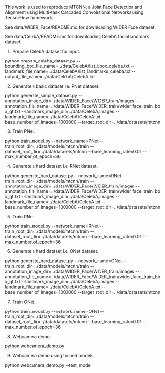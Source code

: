This work is used to reproduce MTCNN, a Joint Face Detection and Alignment using Multi-task Cascaded Convolutional Networks using TensorFlow framework.

See data/WIDER_Face/README.md for downloading WIDER Face dataset.

See data/CelebA/README.md for downloading CelebA facial landmark dataset.

1) Prepare CelebA dataset for input.

python prepare_celeba_dataset.py --bounding_box_file_name=../data/CelebA/list_bbox_celeba.txt --landmark_file_name=../data/CelebA/list_landmarks_celeba.txt --output_file_name=../data/CelebA/CelebA.txt 

2) Generate a basic dataset i.e. PNet dataset.

python generate_simple_dataset.py --annotation_image_dir=../data/WIDER_Face/WIDER_train/images --annotation_file_name=../data/WIDER_Face/WIDER_train/wider_face_train_bbx_gt.txt --landmark_image_dir=../data/CelebA/images --landmark_file_name=../data/CelebA/CelebA.txt --base_number_of_images=1000000 --target_root_dir=../data/datasets/mtcnn 

3) Train PNet.

python train_model.py --network_name=PNet --train_root_dir=../data/models/mtcnn/train --dataset_root_dir=../data/datasets/mtcnn --base_learning_rate=0.01 --max_number_of_epoch=36

4) Generate a hard dataset i.e. RNet dataset.

python generate_hard_dataset.py --network_name=RNet --train_root_dir=../data/models/mtcnn/train --annotation_image_dir=../data/WIDER_Face/WIDER_train/images --annotation_file_name=../data/WIDER_Face/WIDER_train/wider_face_train_bbx_gt.txt --landmark_image_dir=../data/CelebA/images --landmark_file_name=../data/CelebA/CelebA.txt --base_number_of_images=1000000 --target_root_dir=../data/datasets/mtcnn 

5) Train RNet.

python train_model.py --network_name=RNet --train_root_dir=../data/models/mtcnn/train --dataset_root_dir=../data/datasets/mtcnn --base_learning_rate=0.01 --max_number_of_epoch=36

6) Generate a hard dataset i.e. ONet dataset.

python generate_hard_dataset.py --network_name=ONet --train_root_dir=../data/models/mtcnn/train --annotation_image_dir=../data/WIDER_Face/WIDER_train/images --annotation_file_name=../data/WIDER_Face/WIDER_train/wider_face_train_bbx_gt.txt --landmark_image_dir=../data/CelebA/images --landmark_file_name=../data/CelebA/CelebA.txt --base_number_of_images=1000000 --target_root_dir=../data/datasets/mtcnn 

7) Train ONet.

python train_model.py --network_name=ONet --train_root_dir=../data/models/mtcnn/train --dataset_root_dir=../data/datasets/mtcnn --base_learning_rate=0.01 --max_number_of_epoch=36

8) Webcamera demo.
   
python webcamera_demo.py

9) Webcamera demo using trained models.

python webcamera_demo.py --test_mode

